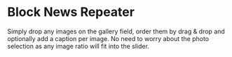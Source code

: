 # Block News Repeater

Simply drop any images on the gallery field, order them by drag & drop and optionally add a caption per image. No need to worry about the photo selection as any image ratio will fit into the slider.
